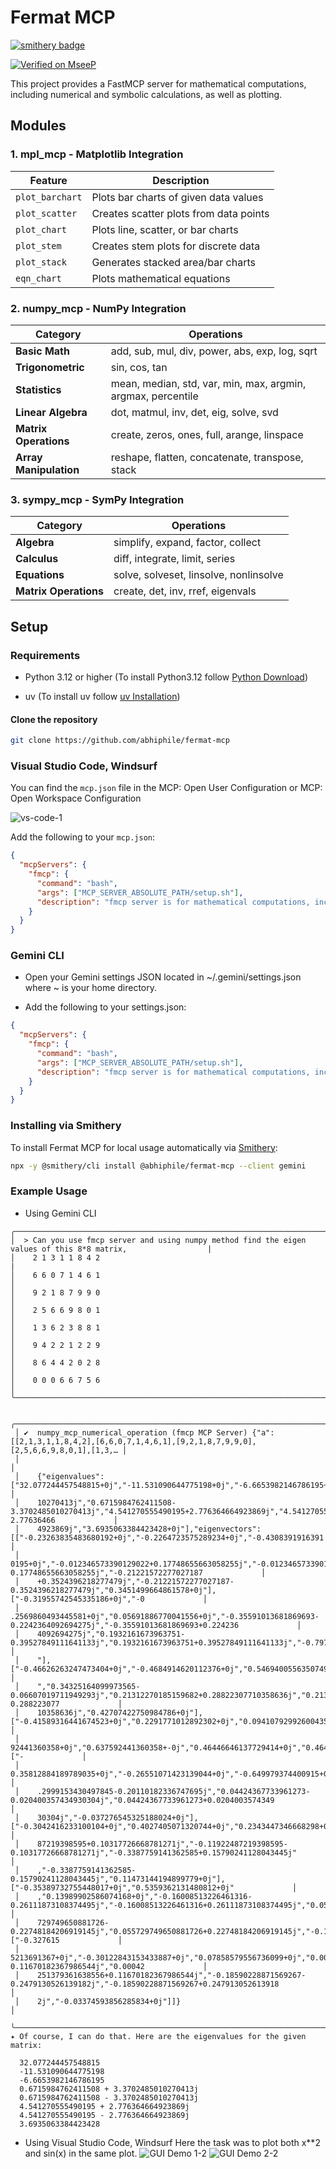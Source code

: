 # Fermat MCP
[![smithery badge](https://smithery.ai/badge/@abhiphile/fermat-mcp)](https://smithery.ai/server/@abhiphile/fermat-mcp)

[![Verified on MseeP](https://mseep.ai/badge.svg)](https://mseep.ai/app/16469d0f-0c4a-4b35-babf-4666107251f5)

This project provides a FastMCP server for mathematical computations, including numerical and symbolic calculations, as well as plotting.



## Modules

### 1. mpl_mcp - Matplotlib Integration

| Feature | Description |
|---------|-------------|
| `plot_barchart` | Plots bar charts of given data values |
| `plot_scatter` | Creates scatter plots from data points |
| `plot_chart` | Plots line, scatter, or bar charts |
| `plot_stem` | Creates stem plots for discrete data |
| `plot_stack` | Generates stacked area/bar charts |
| `eqn_chart` | Plots mathematical equations |

### 2. numpy_mcp - NumPy Integration

| Category | Operations |
|----------|------------|
| **Basic Math** | add, sub, mul, div, power, abs, exp, log, sqrt |
| **Trigonometric** | sin, cos, tan |
| **Statistics** | mean, median, std, var, min, max, argmin, argmax, percentile |
| **Linear Algebra** | dot, matmul, inv, det, eig, solve, svd |
| **Matrix Operations** | create, zeros, ones, full, arange, linspace |
| **Array Manipulation** | reshape, flatten, concatenate, transpose, stack |

### 3. sympy_mcp - SymPy Integration

| Category | Operations |
|----------|------------|
| **Algebra** | simplify, expand, factor, collect |
| **Calculus** | diff, integrate, limit, series |
| **Equations** | solve, solveset, linsolve, nonlinsolve |
| **Matrix Operations** | create, det, inv, rref, eigenvals |

## Setup

### Requirements

- Python 3.12 or higher (To install Python3.12 follow [Python Download](https://www.python.org/downloads/))

- uv (To install uv follow [uv Installation](https://docs.astral.sh/uv/getting-started/installation/))

#### Clone the repository

```bash
git clone https://github.com/abhiphile/fermat-mcp
```

### Visual Studio Code, Windsurf
You can find the `mcp.json` file in the
MCP: Open User Configuration or MCP: Open Workspace Configuration

![vs-code-1](public/images/vs-code-1.png)

Add the following to your `mcp.json`:

```json
{
  "mcpServers": {
    "fmcp": {
      "command": "bash",
      "args": ["MCP_SERVER_ABSOLUTE_PATH/setup.sh"],
      "description": "fmcp server is for mathematical computations, including numerical and symbolic calculations, as well as plotting."
    }
  }
}
```

### Gemini CLI
- Open your Gemini settings JSON located in ~/.gemini/settings.json where ~ is your home directory.

- Add the following to your settings.json:

```json
{
  "mcpServers": {
    "fmcp": {
      "command": "bash",
      "args": ["MCP_SERVER_ABSOLUTE_PATH/setup.sh"],
      "description": "fmcp server is for mathematical computations, including numerical and symbolic calculations, as well as plotting."
    }
  }
}
```

### Installing via Smithery

To install Fermat MCP for local usage automatically via [Smithery](https://smithery.ai/server/@abhiphile/fermat-mcp):

```bash
npx -y @smithery/cli install @abhiphile/fermat-mcp --client gemini
```

### Example Usage
- Using Gemini CLI
```
╭──────────────────────────────────────────────────────────────────────────────────────────────────────────────╮
│  > Can you use fmcp server and using numpy method find the eigen values of this 8*8 matrix,                  |
│    2 1 3 1 1 8 4 2                                                                                           |
│    6 6 0 7 1 4 6 1                                                                                           │
│    9 2 1 8 7 9 9 0                                                                                           │
│    2 5 6 6 9 8 0 1                                                                                           │
│    1 3 6 2 3 8 8 1                                                                                           │
│    9 4 2 2 1 2 2 9                                                                                           │
│    8 6 4 4 2 0 2 8                                                                                           │
│    0 0 0 6 6 7 5 6                                                                                           │
╰──────────────────────────────────────────────────────────────────────────────────────────────────────────────╯

 ╭─────────────────────────────────────────────────────────────────────────────────────────────────────────────────────────────────────────╮
 │ ✔  numpy_mcp_numerical_operation (fmcp MCP Server) {"a":[[2,1,3,1,1,8,4,2],[6,6,0,7,1,4,6,1],[9,2,1,8,7,9,9,0],[2,5,6,6,9,8,0,1],[1,3,… │
 │                                                                                                                                         │
 │    {"eigenvalues":["32.077244457548815+0j","-11.531090644775198+0j","-6.6653982146786195+0j","0.6715984762411508+3.37024850             │
 │    10270413j","0.6715984762411508-3.3702485010270413j","4.541270555490195+2.776364664923869j","4.541270555490195-2.77636466             │
 │    4923869j","3.6935063384423428+0j"],"eigenvectors":[["-0.23263835483680192+0j","-0.2264723575289234+0j","-0.4308391916391             │
 │    0195+0j","-0.012346573390129022+0.17748655663058255j","-0.012346573390129022-0.17748655663058255j","-0.21221572277027187             │
 │    +0.3524396218277479j","-0.21221572277027187-0.3524396218277479j","0.3451499664861578+0j"],["-0.31955742545335186+0j","-0             │
 │    .2569860493445581+0j","0.05691886770041556+0j","-0.35591013681869693-0.2242364092694275j","-0.35591013681869693+0.224236             │
 │    4092694275j","0.1932161673963751-0.39527849111641133j","0.1932161673963751+0.39527849111641133j","-0.7979681696063214+0j             │
 │    "],["-0.46626263247473404+0j","-0.4684914620112376+0j","0.5469400556350749+0j","0.34325164099973565+0.06607019711949293j             │
 │    ","0.34325164099973565-0.06607019711949293j","0.21312270185159682+0.28822307710358636j","0.21312270185159682-0.288223077             │
 │    10358636j","0.42707422750984786+0j"],["-0.41589316441674523+0j","0.2291771012892302+0j","0.09410792992600435+0j","0.6375             │
 │    92441360358+0j","0.637592441360358+-0j","0.46446646137729414+0j","0.46446646137729414+-0j","0.08171661775583623+0j"],["-             │
 │    0.35812884189789035+0j","-0.26551071423139044+0j","-0.649979374400915+0j","-0.2999153430497845+0.20110182336747695j","-0             │
 │    .2999153430497845-0.20110182336747695j","0.04424367733961273-0.020400357434930304j","0.04424367733961273+0.0204003574349             │
 │    30304j","-0.037276545325188024+0j"],["-0.3042416233100104+0j","0.4027405071320744+0j","0.2343447346668298+0j","-0.119224             │
 │    87219398595+0.10317726668781271j","-0.11922487219398595-0.10317726668781271j","-0.3387759141362585+0.15790241128043445j"             │
 │    ,"-0.3387759141362585-0.15790241128043445j","0.11473144194899779+0j"],["-0.35389732755448017+0j","0.5359362131480812+0j"             │
 │    ,"0.13989902586074168+0j","-0.16008513226461316-0.26111873108374495j","-0.16008513226461316+0.26111873108374495j","0.055             │
 │    729749650881726-0.22748184206919145j","0.055729749650881726+0.22748184206919145j","-0.19838514696566653+0j"],["-0.327615             │
 │    5213691367+0j","-0.30122843153433887+0j","0.07858579556736099+0j","0.00042251379361638556-0.11670182367986544j","0.00042             │
 │    251379361638556+0.11670182367986544j","-0.18590228871569267-0.2479130526139182j","-0.18590228871569267+0.247913052613918             │
 │    2j","-0.03374593856285834+0j"]]}                                                                                                     │
 ╰─────────────────────────────────────────────────────────────────────────────────────────────────────────────────────────────────────────╯
✦ Of course, I can do that. Here are the eigenvalues for the given matrix:

  32.077244457548815
  -11.531090644775198
  -6.6653982146786195
  0.6715984762411508 + 3.3702485010270413j
  0.6715984762411508 - 3.3702485010270413j
  4.541270555490195 + 2.776364664923869j
  4.541270555490195 - 2.776364664923869j
  3.6935063384423428
  ```

- Using Visual Studio Code, Windsurf
Here the task was to plot both x**2 and sin(x) in the same plot.
![GUI Demo 1-2](public/images/gui-demo-1.png)
![GUI Demo 2-2](public/images/gui-demo-2.png)

